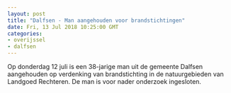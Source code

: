 ```yaml
---
layout: post
title: "Dalfsen - Man aangehouden voor brandstichtingen"
date: Fri, 13 Jul 2018 10:25:00 GMT
categories: 
- overijssel 
- dalfsen 
---
```


Op donderdag 12 juli is een 38-jarige man uit de gemeente Dalfsen aangehouden op verdenking van brandstichting in de natuurgebieden van Landgoed Rechteren. De man is voor nader onderzoek ingesloten.
